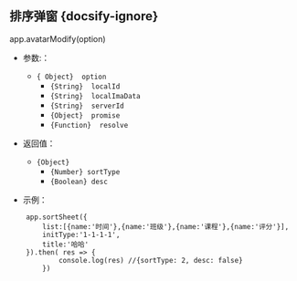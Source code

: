 ##  排序弹窗 {docsify-ignore}
app.avatarModify(option)


* 参数:：
  * ``{ Object}  option ``
    * ``{String}  localId``
    * ``{String}  localImaData``
    * ``{String}  serverId``
    * ``{Object}  promise``
    * ``{Function}  resolve``
 

* 返回值：
    * ``{Object}``
      * ``{Number} sortType``
      * ``{Boolean} desc``
      
 
* 示例：
  
```
    app.sortSheet({
        list:[{name:'时间'},{name:'班级'},{name:'课程'},{name:'评分'}],
        initType:'1-1-1-1',
        title:'哈哈'
    }).then( res => { 
            console.log(res) //{sortType: 2, desc: false}
        })

```
